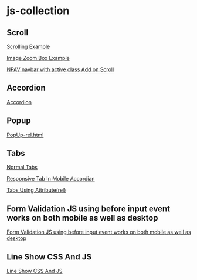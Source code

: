 # js-collection

## Scroll


<a href="https://elaborate-vacherin-9269ea.netlify.app/scroll/Scrolling Example.html" target="_blank">Scrolling Example</a>

<a href="https://elaborate-vacherin-9269ea.netlify.app/scroll/Image Zoom Box Example.html" target="_blank">Image Zoom Box Example</a>

<a href="https://elaborate-vacherin-9269ea.netlify.app/scroll/NPAV navbar with active class Add on Scroll.html" target="_blank">NPAV navbar with active class Add on Scroll</a>


## Accordion


<a href="https://elaborate-vacherin-9269ea.netlify.app/Accordion/src/index.html" target="_blank">Accordion</a>


## Popup


<a href="https://elaborate-vacherin-9269ea.netlify.app/Popup/PopUp-rel.html" target="_blank">PopUp-rel.html</a>


## Tabs


<a href="https://elaborate-vacherin-9269ea.netlify.app/Responsive Tab/Normal Tabs/index.html" target="_blank">Normal Tabs</a>

<a href="https://elaborate-vacherin-9269ea.netlify.app/Responsive Tab/Responsive Tab In Mobile Accordian/index.html" target="_blank">Responsive Tab In Mobile Accordian</a>

<a href="https://elaborate-vacherin-9269ea.netlify.app/Responsive Tab/Tabs Using Attribute(rel)/Tabs (ral)/index.html" target="_blank">Tabs Using Attribute(rel)</a>


## Form Validation JS using before input event  works on both mobile as well as desktop


<a href="https://elaborate-vacherin-9269ea.netlify.app/form/Form Validation JS using before input event  works on both mobile as well as desktop.html" target="_blank">Form Validation JS using before input event  works on both mobile as well as desktop</a>


## Line Show CSS And JS


<a href="https://elaborate-vacherin-9269ea.netlify.app/line limit/Line Show CSS And JS.html" target="_blank">Line Show CSS And JS</a>
